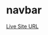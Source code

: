 # navbar

<a href="https://navbar-ecxtjq7r7-marciogsp1.vercel.app/" target="_blank">Live Site URL</a>
